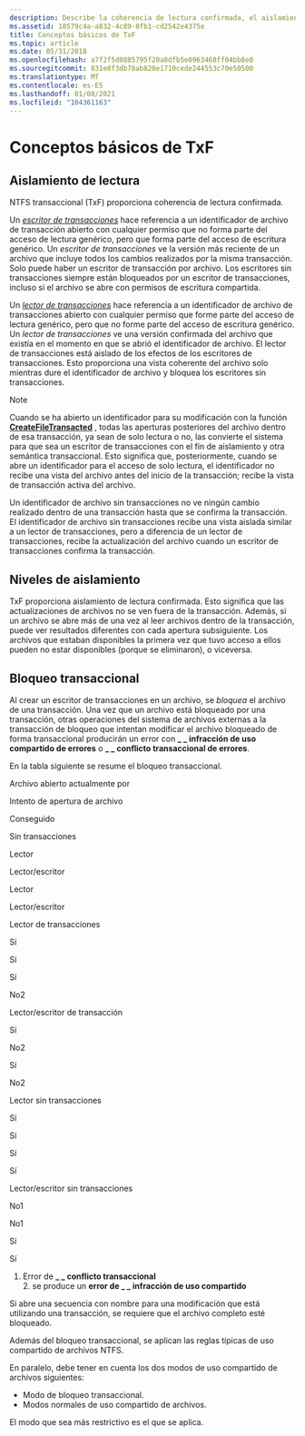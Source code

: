 ```yaml
---
description: Describe la coherencia de lectura confirmada, el aislamiento de lectura confirmada y los conceptos de bloqueo transaccional en NTFS transaccional.
ms.assetid: 18579c4a-a832-4c89-8fb1-cd2542e4375e
title: Conceptos básicos de TxF
ms.topic: article
ms.date: 05/31/2018
ms.openlocfilehash: a7f2f5d0885795f20a8dfb5e0963468ff04bb8e0
ms.sourcegitcommit: 831e8f3db78ab820e1710cede244553c70e50500
ms.translationtype: MT
ms.contentlocale: es-ES
ms.lasthandoff: 01/08/2021
ms.locfileid: "104361163"
---
```

# <a name="basic-txf-concepts"></a>Conceptos básicos de TxF

## <a name="read-isolation"></a>Aislamiento de lectura

NTFS transaccional (TxF) proporciona coherencia de lectura confirmada.

Un [*escritor de transacciones*](glossary.md) hace referencia a un identificador de archivo de transacción abierto con cualquier permiso que no forma parte del acceso de lectura genérico, pero que forma parte del acceso de escritura genérico. Un *escritor de transacciones* ve la versión más reciente de un archivo que incluye todos los cambios realizados por la misma transacción. Solo puede haber un escritor de transacción por archivo. Los escritores sin transacciones siempre están bloqueados por un escritor de transacciones, incluso si el archivo se abre con permisos de escritura compartida.

Un [*lector de transacciones*](glossary.md) hace referencia a un identificador de archivo de transacciones abierto con cualquier permiso que forme parte del acceso de lectura genérico, pero que no forme parte del acceso de escritura genérico. Un *lector de transacciones* ve una versión confirmada del archivo que existía en el momento en que se abrió el identificador de archivo. El lector de transacciones está aislado de los efectos de los escritores de transacciones. Esto proporciona una vista coherente del archivo solo mientras dure el identificador de archivo y bloquea los escritores sin transacciones.

> [!Note]  
> Cuando se ha abierto un identificador para su modificación con la función [**CreateFileTransacted**](/windows/desktop/api/WinBase/nf-winbase-createfiletransacteda) , todas las aperturas posteriores del archivo dentro de esa transacción, ya sean de solo lectura o no, las convierte el sistema para que sea un escritor de transacciones con el fin de aislamiento y otra semántica transaccional. Esto significa que, posteriormente, cuando se abre un identificador para el acceso de solo lectura, el identificador no recibe una vista del archivo antes del inicio de la transacción; recibe la vista de transacción activa del archivo.

 

Un identificador de archivo sin transacciones no ve ningún cambio realizado dentro de una transacción hasta que se confirma la transacción. El identificador de archivo sin transacciones recibe una vista aislada similar a un lector de transacciones, pero a diferencia de un lector de transacciones, recibe la actualización del archivo cuando un escritor de transacciones confirma la transacción.

## <a name="isolation-levels"></a>Niveles de aislamiento

TxF proporciona aislamiento de lectura confirmada. Esto significa que las actualizaciones de archivos no se ven fuera de la transacción. Además, si un archivo se abre más de una vez al leer archivos dentro de la transacción, puede ver resultados diferentes con cada apertura subsiguiente. Los archivos que estaban disponibles la primera vez que tuvo acceso a ellos pueden no estar disponibles (porque se eliminaron), o viceversa.

## <a name="transactional-locking"></a>Bloqueo transaccional

Al crear un escritor de transacciones en un archivo, se *bloquea* el archivo de una transacción. Una vez que un archivo está bloqueado por una transacción, otras operaciones del sistema de archivos externas a la transacción de bloqueo que intentan modificar el archivo bloqueado de forma transaccional producirán un error con **\_ \_ infracción de uso compartido de errores** o **\_ \_ conflicto transaccional de errores**.

En la tabla siguiente se resume el bloqueo transaccional.



Archivo abierto actualmente por

Intento de apertura de archivo

Conseguido

Sin transacciones

Lector

Lector/escritor

Lector

Lector/escritor

Lector de transacciones

Sí

Sí

Sí

No2

Lector/escritor de transacción

Sí

No2

Sí

No2

Lector sin transacciones

Sí

Sí

Sí

Sí

Lector/escritor sin transacciones

No1

No1

Sí

Sí

1. Error de **\_ \_ conflicto transaccional**<br/> 2. se produce un **error de \_ \_ infracción de uso compartido**<br/>



 

Si abre una secuencia con nombre para una modificación que está utilizando una transacción, se requiere que el archivo completo esté bloqueado.

Además del bloqueo transaccional, se aplican las reglas típicas de uso compartido de archivos NTFS.

En paralelo, debe tener en cuenta los dos modos de uso compartido de archivos siguientes:

-   Modo de bloqueo transaccional.
-   Modos normales de uso compartido de archivos.

El modo que sea más restrictivo es el que se aplica.

 

 





